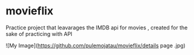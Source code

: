 # movieflix
Practice project that leavarages the IMDB api for movies , created for the sake of practicing with API

![My Image](https://github.com/pulemojatau/movieflix/details page .jpg)

